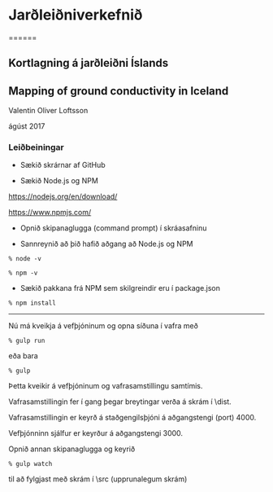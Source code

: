 # Jarðleiðniverkefnið
======
## Kortlagning á jarðleiðni Íslands
## Mapping of ground conductivity in Iceland

Valentin Oliver Loftsson

ágúst 2017

### Leiðbeiningar

* Sækið skrárnar af GitHub

* Sækið Node.js og NPM

https://nodejs.org/en/download/

https://www.npmjs.com/

* Opnið skipanaglugga (command prompt) í skráasafninu

* Sannreynið að þið hafið aðgang að Node.js og NPM

```
% node -v
```

```
% npm -v
```

* Sækið pakkana frá NPM sem skilgreindir eru í package.json

```
% npm install
```

------------------------------

Nú má kveikja á vefþjóninum og opna síðuna í vafra með

```
% gulp run
```

eða bara
```
% gulp
```

Þetta kveikir á vefþjóninum og vafrasamstillingu samtímis.

Vafrasamstillingin fer í gang þegar breytingar verða á skrám í \dist.

Vafrasamstillingin er keyrð á staðgengilsþjóni á aðgangstengi (port) 4000.

Vefþjónninn sjálfur er keyrður á aðgangstengi 3000.

Opnið annan skipanaglugga og keyrið

```
% gulp watch
```

til að fylgjast með skrám í \src (upprunalegum skrám)
